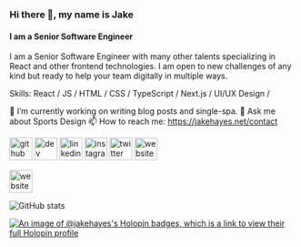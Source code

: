 ### Hi there 👋, my name is Jake
#### I am a Senior Software Engineer

I am a Senior Software Engineer with many other talents specializing in React and other frontend technologies. I am open to new challenges of any kind but ready to help your team digitally in multiple ways.

Skills: React / JS / HTML / CSS / TypeScript / Next.js / UI/UX Design / 

🔭 I’m currently working on writing blog posts and single-spa. 💬 Ask me about Sports Design 📫 How to reach me: https://jakehayes.net/contact 

[<img src='https://cdn.jsdelivr.net/npm/simple-icons@3.0.1/icons/github.svg' alt='github' height='40'>](https://github.com/thejayhaykid)  [<img src='https://cdn.jsdelivr.net/npm/simple-icons@3.0.1/icons/dev-dot-to.svg' alt='dev' height='40'>](https://dev.to/thejayhaykid)  [<img src='https://cdn.jsdelivr.net/npm/simple-icons@3.0.1/icons/linkedin.svg' alt='linkedin' height='40'>](https://www.linkedin.com/in/jakejhayes/)  [<img src='https://cdn.jsdelivr.net/npm/simple-icons@3.0.1/icons/instagram.svg' alt='instagram' height='40'>](https://www.instagram.com/jks_grfx/)  [<img src='https://cdn.jsdelivr.net/npm/simple-icons@3.0.1/icons/twitter.svg' alt='twitter' height='40'>](https://twitter.com/thejayhaykid)  [<img src='https://cdn.jsdelivr.net/npm/simple-icons@3.0.1/icons/icloud.svg' alt='website' height='40'>](https://jakehayes.net/)  

[<img src='https://camo.githubusercontent.com/28aae05a0fba45679e8e27d90609601e249b64a5fe30dfef05495de4f4e318d4/68747470733a2f2f63646e2e6275796d6561636f666665652e636f6d2f627574746f6e732f76322f64656661756c742d79656c6c6f772e706e67' alt='website' height='40'>](https://www.buymeacoffee.com/jakehayes)

![GitHub stats](https://github-readme-stats.vercel.app/api?username=thejayhaykid&show_icons=true)

[![An image of @jakehayes's Holopin badges, which is a link to view their full Holopin profile](https://holopin.me/jakehayes)](https://holopin.io/@jakehayes)
